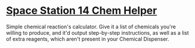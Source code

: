 # [Space Station 14 Chem Helper](https://koteq.github.io/ss14-chem-helper/)

Simple chemical reaction's calculator. Give it a list of chemicals you're willing to produce, and it'd output step-by-step instructions, as well as a list of extra reagents, which aren't present in your Chemical Dispenser.
